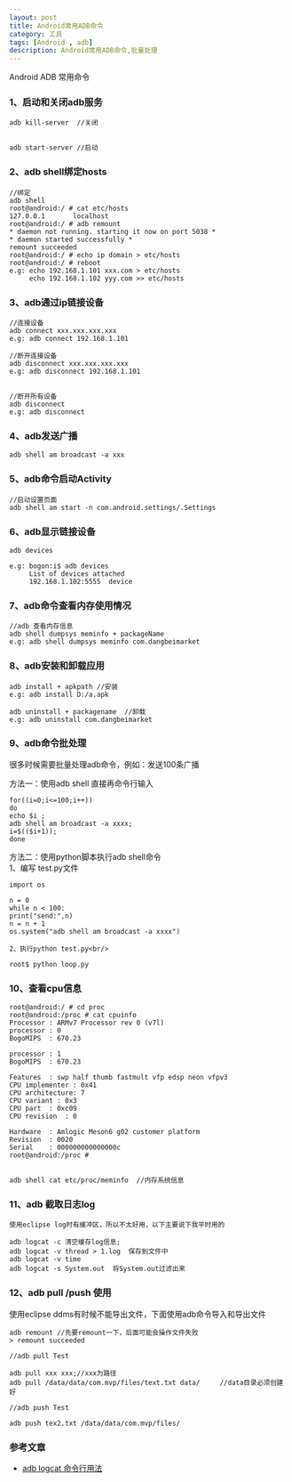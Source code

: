 ```yaml
---
layout: post
title: Android常用ADB命令
category: 工具
tags: [Android , adb]
description: Android常用ADB命令,批量处理
---
```


Android ADB 常用命令

### 1、启动和关闭adb服务
 

    adb kill-server  //关闭

  
    adb start-server //启动

### 2、adb shell绑定hosts

    //绑定
    adb shell
    root@android:/ # cat etc/hosts
    127.0.0.1       localhost
    root@android:/ # adb remount
    * daemon not running. starting it now on port 5038 *
    * daemon started successfully *
    remount succeeded
    root@android:/ # echo ip domain > etc/hosts
    root@android:/ # reboot
    e.g: echo 192.168.1.101 xxx.com > etc/hosts
         echo 192.168.1.102 yyy.com >> etc/hosts

### 3、adb通过ip链接设备


    //连接设备
    adb connect xxx.xxx.xxx.xxx
    e.g: adb connect 192.168.1.101

    //断开连接设备
    adb disconnect xxx.xxx.xxx.xxx
    e.g: adb disconnect 192.168.1.101


    //断开所有设备
    adb disconnect
    e.g: adb disconnect


### 4、adb发送广播

    adb shell am broadcast -a xxx

### 5、adb命令启动Activity

    //启动设置页面
    adb shell am start -n com.android.settings/.Settings

### 6、adb显示链接设备

    adb devices

    e.g: bogon:i$ adb devices
         List of devices attached 
         192.168.1.102:5555  device

### 7、adb命令查看内存使用情况


    //adb 查看内存信息
    adb shell dumpsys meminfo + packageName
    e.g: adb shell dumpsys meminfo com.dangbeimarket

### 8、adb安装和卸载应用


    adb install + apkpath //安装
    e.g: adb install D:/a.apk

    adb uninstall + packagename  //卸载
    e.g: adb uninstall com.dangbeimarket


### 9、adb命令批处理

很多时候需要批量处理adb命令，例如：发送100条广播

方法一：使用adb shell
直接再命令行输入

    for((i=0;i<=100;i++))
    do
    echo $i ;
    adb shell am broadcast -a xxxx;
    i=$(($i+1));
    done


方法二：使用python脚本执行adb shell命令<br/>
   1、编写 test.py文件<br/>

    import os
    
    n = 0
    while n < 100:
    print("send:",n)
    n = n + 1
    os.system("adb shell am broadcast -a xxxx")

    2、执行python test.py<br/>
    
    root$ python loop.py

### 10、查看cpu信息

    root@android:/ # cd proc
    root@android:/proc # cat cpuinfo                                               
    Processor : ARMv7 Processor rev 0 (v7l)
    processor : 0
    BogoMIPS  : 670.23

    processor : 1
    BogoMIPS  : 670.23

    Features  : swp half thumb fastmult vfp edsp neon vfpv3 
    CPU implementer : 0x41
    CPU architecture: 7
    CPU variant : 0x3
    CPU part  : 0xc09
    CPU revision  : 0

    Hardware  : Amlogic Meson6 g02 customer platform
    Revision  : 0020
    Serial    : 000000000000000c
    root@android:/proc #


    adb shell cat etc/proc/meminfo  //内存系统信息 

### 11、adb 截取日志log

    使用eclipse log时有缓冲区，所以不太好用，以下主要说下我平时用的

    adb logcat -c 清空缓存log信息;
    adb logcat -v thread > 1.log  保存到文件中
    adb logcat -v time
    adb logcat -s System.out  将System.out过滤出来


### 12、adb pull /push 使用

  使用eclipse ddms有时候不能导出文件，下面使用adb命令导入和导出文件

    adb remount //先要remount一下，后面可能会操作文件失败
    > remount succeeded

    //adb pull Test

    adb pull xxx xxx;//xxx为路径
    adb pull /data/data/com.mvp/files/text.txt data/     //data目录必须创建好

    //adb push Test

    adb push tex2.txt /data/data/com.mvp/files/


### 参考文章

* [ adb logcat 命令行用法](http://www.hanshuliang.com/?post=32)